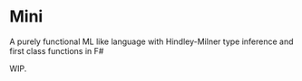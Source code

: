 # Mini

A purely functional ML like language with Hindley-Milner type inference and first class functions in F# 

WIP.
